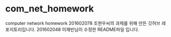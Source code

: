 # com_net_homework
computer network homework
201602078 조현우씨의 과제를 위해 만든 깃허브 레포지토리입니다.
201602048 이재빈님이 수정한 README파일 입니다.

